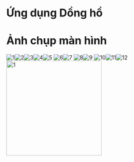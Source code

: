 
# Ứng dụng Dồng hồ 

# Ảnh chụp màn hình

![1](https://user-images.githubusercontent.com/105619244/197386114-d1f952ea-6658-4c40-8540-c5e5d0f42174.png)![2](https://user-images.githubusercontent.com/105619244/197386116-bace87f2-2621-4bb8-a52a-6bef384b5b17.png)![3](https://user-images.githubusercontent.com/105619244/197386118-2a5ccc75-13c1-4e08-ba01-39538df7882b.png)![4](https://user-images.githubusercontent.com/105619244/197386119-3a5c7934-89db-4b6b-8c75-9323db078074.png)![5](https://user-images.githubusercontent.com/105619244/197386121-b667fd7d-5d34-4977-92e8-8ea4c32528b5.png)
![6](https://user-images.githubusercontent.com/105619244/197386131-bdf36584-a3a7-4bc8-a0a0-3fa048af3eb7.png)![7](https://user-images.githubusercontent.com/105619244/197386133-ce33093d-70d6-4d03-bdde-5ee929498574.png)
![8](https://user-images.githubusercontent.com/105619244/197386135-c06b1eeb-ec40-4bce-a5c1-c50edd82648d.png)![9](https://user-images.githubusercontent.com/105619244/197386136-e14b5493-d53d-4e99-958d-2c11dfda2c43.png)
![10](https://user-images.githubusercontent.com/105619244/197386156-9c0d70c3-76fc-49d2-9c47-cdc7f54d20e0.png)![11](https://user-images.githubusercontent.com/105619244/197386157-417b02db-7e1e-492e-8079-3ed5b0b22156.png)![12](https://user-images.githubusercontent.com/105619244/197386159-e3a86206-1d76-4408-9194-b4438376e0ce.png)
<img src=https://user-images.githubusercontent.com/105619244/197386114-d1f952ea-6658-4c40-8540-c5e5d0f42174.png alt=1 width="250" />
